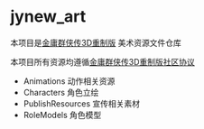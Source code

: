 # jynew_art

本项目是[金庸群侠传3D重制版](https://github.com/jynew/jynew) 美术资源文件仓库

本项目所有资源均遵循[金庸群侠传3D重制版社区协议](https://github.com/jynew/jynew/tree/main/COMMUNITY_LICENSE_FOR_JYX2)


* Animations 动作相关资源
* Characters 角色立绘
* PublishResources 宣传相关素材
* RoleModels 角色模型

